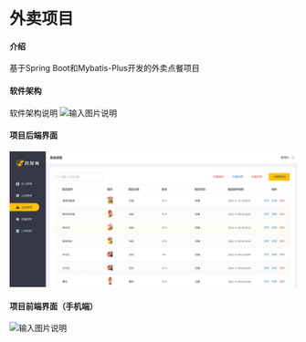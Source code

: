 # 外卖项目

#### 介绍
基于Spring Boot和Mybatis-Plus开发的外卖点餐项目

#### 软件架构
软件架构说明
![输入图片说明](https://foruda.gitee.com/images/1668336077434837745/26869825_9809381.png "屏幕截图")

#### 项目后端界面
![输入图片说明](back.jpg)

#### 项目前端界面（手机端）
![输入图片说明](https://foruda.gitee.com/images/1668336303996902950/1ed4db1a_9809381.png "屏幕截图")